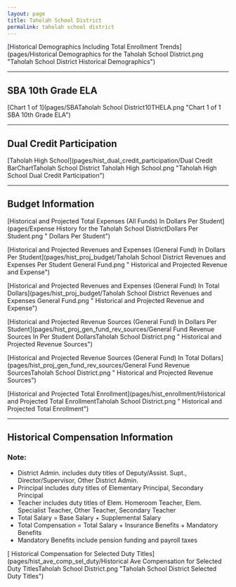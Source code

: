 ```yaml
---
layout: page
title: Taholah School District
permalink: taholah school district
---
```



[Historical Demographics Including Total Enrollment Trends](pages/Historical Demographics for the Taholah School District.png "Taholah School District Historical Demographics")

___

## SBA 10th Grade ELA

[Chart 1 of 1](pages/SBATaholah School District10THELA.png "Chart 1 of 1 SBA 10th Grade ELA")


___

## Dual Credit Participation

[Taholah High School](pages/hist_dual_credit_participation/Dual Credit BarChartTaholah School District Taholah High School.png "Taholah High School Dual Credit Participation")


___

## Budget Information

[Historical and Projected Total Expenses (All Funds) In Dollars Per Student](pages/Expense History for the Taholah School DistrictDollars Per Student.png " Dollars Per Student")

[Historical and Projected Revenues and Expenses (General Fund) In Dollars Per Student](pages/hist_proj_budget/Taholah School District Revenues and Expenses Per Student General Fund.png " Historical and Projected Revenue and Expense")

[Historical and Projected Revenues and Expenses (General Fund) In Total Dollars](pages/hist_proj_budget/Taholah School District Revenues and Expenses General Fund.png " Historical and Projected Revenue and Expense")

[Historical and Projected Revenue Sources (General Fund) In Dollars Per Student](pages/hist_proj_gen_fund_rev_sources/General Fund Revenue Sources In Per Student DollarsTaholah School District.png " Historical and Projected Revenue Sources")

[Historical and Projected Revenue Sources (General Fund) In Total Dollars](pages/hist_proj_gen_fund_rev_sources/General Fund Revenue SourcesTaholah School District.png " Historical and Projected Revenue Sources")

[Historical and Projected Total Enrollment](pages/hist_enrollment/Historical and Projected Total EnrollmentTaholah School District.png " Historical and Projected Total Enrollment")


___

## Historical Compensation Information
### Note:
- District Admin. includes duty titles of Deputy/Assist. Supt., Director/Supervisor, Other District Admin.
- Principal includes duty titles of Elementary Principal, Secondary Principal
- Teacher includes duty titles of Elem. Homeroom Teacher, Elem. Specialist Teacher, Other Teacher, Secondary Teacher
- Total Salary = Base Salary + Supplemental Salary
- Total Compensation = Total Salary + Insurance Benefits + Mandatory Benefits
- Mandatory Benefits include pension funding and payroll taxes

[ Historical Compensation for Selected Duty Titles](pages/hist_ave_comp_sel_duty/Historical Ave Compensation for Selected Duty TitlesTaholah School District.png "Taholah School District Selected Duty Titles")

